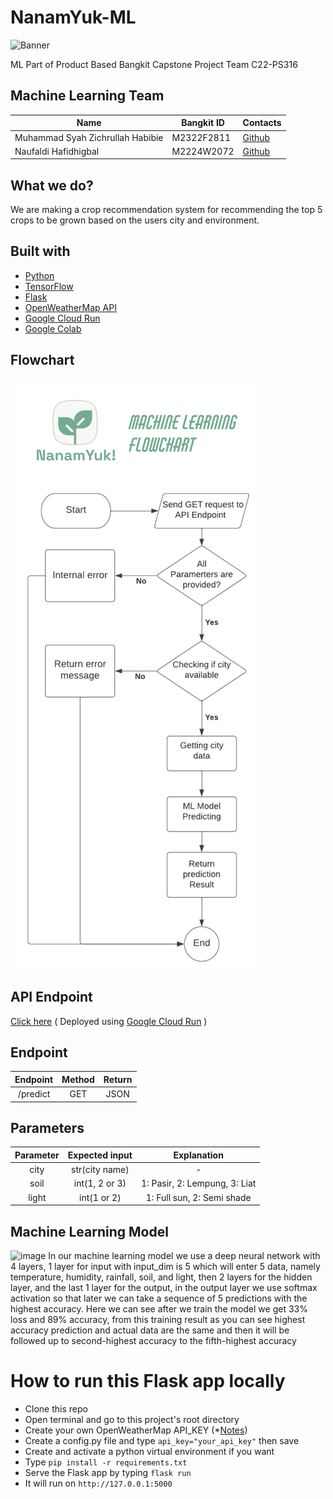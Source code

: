 # NanamYuk-ML
![Banner](https://raw.githubusercontent.com/NanamYuk/NanamYuk-ML/main/images/banner.png)

ML Part of Product Based Bangkit Capstone Project Team C22-PS316

## Machine Learning Team
|  Name | Bangkit ID | Contacts |
| ------------ | ------------ | ------------ |
| Muhammad Syah Zichrullah Habibie | M2322F2811 | [Github](https://github.com/MSZHabibie)  |
| Naufaldi Hafidhigbal | M2224W2072 | [Github](https://github.com/GajAhmadaaa) |

## What we do?
We are making a crop recommendation system for recommending the top 5 crops to be grown based on the users city and environment.

## Built with
- [Python](https://www.python.org/ "Python")
- [TensorFlow](https://www.tensorflow.org/ "TensorFlow")
- [Flask](https://flask.palletsprojects.com/en/2.1.x/ "Flask")
- [OpenWeatherMap API](https://openweathermap.org/ "OpenWeatherMap API")
- [Google Cloud Run](https://cloud.google.com/run)
- [Google Colab](https://colab.research.google.com/ "Google Colab")

## Flowchart
![Flowchart](https://raw.githubusercontent.com/GajAhmadaaa/NanamYuk-ML/main/images/NanamYuk!-ML_Flowchart.png)

## API Endpoint
[Click here](https://nanamyuk-g5ck3ypmca-as.a.run.app/predict?soil=1&light=1&city=jakarta) ( Deployed using [Google Cloud Run](https://cloud.google.com/run) )

## Endpoint
| Endpoint | Method | Return |
| :------------: |  :------------: |  :------------: |
| /predict | GET | JSON |

## Parameters
| Parameter | Expected input | Explanation |
| :------------: |  :------------: |  :------------: |
| city | str(city name) | - |
| soil | int(1, 2 or 3)| 1: Pasir, 2: Lempung, 3: Liat |
| light | int(1 or 2) | 1: Full sun, 2: Semi shade |

## Machine Learning Model
![image](https://user-images.githubusercontent.com/66265368/173277288-6b6173da-60a2-47fa-8bf1-f1457c7c5b0e.png)
In our machine learning model we use a deep neural network with 4 layers, 1 layer for input with input_dim is 5 which will enter 5 data, namely temperature, humidity, rainfall, soil, and light, then 2 layers for the hidden layer, and the last 1 layer for the output, in the output layer we use softmax activation so that later we can take a sequence of 5 predictions with the highest accuracy. Here we can see after we train the model we get 33% loss and 89% accuracy, from this training result as you can see highest accuracy prediction and actual data are the same and then it will be followed up to second-highest accuracy to the fifth-highest accuracy


# How to run this Flask app locally
- Clone this repo
- Open terminal and go to this project's root directory
- Create your own OpenWeatherMap API_KEY (\*[Notes](https://github.com/GajAhmadaaa/NanamYuk-ML/blob/main/Weather%20API/readme.md))
- Create a config.py file and type `api_key="your_api_key"` then save
- Create and activate a python virtual environment if you want
- Type `pip install -r requirements.txt`
- Serve the Flask app by typing `flask run`
- It will run on `http://127.0.0.1:5000`

